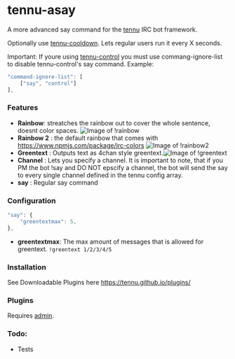 # tennu-asay

A more advanced say command for the [tennu](https://github.com/Tennu/tennu) IRC bot framework.

Optionally use [tennu-cooldown](https://github.com/LordWingZero/tennu-cooldown). Lets regular users run it every X seconds.

Important: If youre using [tennu-control](https://github.com/Tennu/tennu) you must use commang-ignore-list to disable tennu-control's say command. Example:

```Javascript
"command-ignore-list": [
    ["say", "control"]
],
```

### Features

- **Rainbow**: streatches the rainbow out to cover the whole sentence, doesnt color spaces. ![Image of !rainbow](http://s24.postimg.org/twpx2w6kl/1232342.png)
- **Rainbow 2** : the default rainbow that comes with https://www.npmjs.com/package/irc-colors ![Image of !rainbow2](http://s27.postimg.org/931gwdrdv/2015_11_09_14_46_04_2_successreactor_Game_Su.png)
- **Greentext** : Outputs text as 4chan style greentext.![Image of !greentext](http://i.imgur.com/GtdtEQb.jpg)
- **Channel** : Lets you specify a channel. It is important to note, that if you PM the bot !say and DO NOT epscify a channel, the bot will send the say to every single channel defined in the tennu config array.
- **say** : Regular say command

### Configuration

```javascript
"say": {
    "greentextmax": 5,
},
```

- **greentextmax**: The max amount of messages that is allowed for greentext. ```!greentext 1/2/3/4/5```


### Installation

See Downloadable Plugins here https://tennu.github.io/plugins/

### Plugins
Requires [admin](https://tennu.github.io/plugins/admin).
 
### Todo:
- Tests
